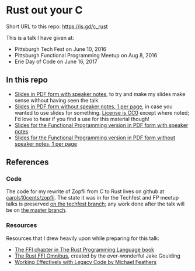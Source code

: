 # Rust out your C

Short URL to this repo: https://is.gd/c_rust

This is a talk I have given at:

- Pittsburgh Tech Fest on June 10, 2016
- Pittsburgh Functional Programming Meetup on Aug 8, 2016
- Erie Day of Code on June 16, 2017

## In this repo

* [Slides in PDF form with speaker notes](https://github.com/carols10cents/rust-out-your-c-talk/raw/master/slides-with-speaker-notes.pdf), to try and make my slides make sense without having seen the talk
* [Slides in PDF form without speaker notes, 1 per page](https://github.com/carols10cents/rust-out-your-c-talk/raw/master/slides-without-speaker-notes.pdf), in case you wanted to use slides for something. [License is CC0](https://github.com/carols10cents/rust-out-your-c-talk/blob/master/LICENSE) except where noted; I'd love to hear if you find a use for this material though!
* [Slides for the Functional Programming version in PDF form with speaker notes](https://github.com/carols10cents/rust-out-your-c-talk/raw/master/functional-slides-with-speaker-notes.pdf)
* [Slides for the Functional Programming version in PDF form without speaker notes, 1 per page](https://github.com/carols10cents/rust-out-your-c-talk/raw/master/functional-slides-without-speaker-notes.pdf)

## References

### Code

The code for my rewrite of Zopfli from C to Rust lives on github at [carols10cents/zopfli](https://github.com/carols10cents/zopfli). The state it was in for the Techfest and FP meetup talks is preserved [on the techfest branch](https://github.com/carols10cents/zopfli/tree/techfest); any work done after the talk will be on [the master branch](https://github.com/carols10cents/zopfli).

### Resources

Resources that I drew heavily upon while preparing for this talk:

* [The FFI chapter in The Rust Programming Language book](https://doc.rust-lang.org/book/first-edition/ffi.html)
* [The Rust FFI Omnibus](http://jakegoulding.com/rust-ffi-omnibus/), created by the ever-wonderful Jake Goulding
* [Working Effectively with Legacy Code by Michael Feathers](https://www.amazon.com/Working-Effectively-Legacy-Michael-Feathers/dp/0131177052/ref=sr_1_1)
